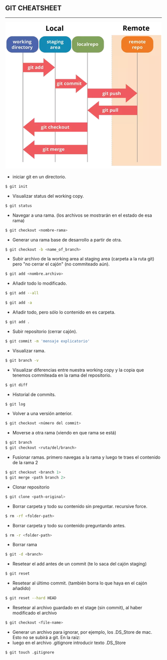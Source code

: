 ## GIT CHEATSHEET
------

![image](images/git_img.png)

- iniciar git en un directorio.
```sh
$ git init
```

- Visualizar status del working copy.

```sh
$ git status
```

- Navegar a una rama.  (los archivos se mostrarán en el estado de esa rama)
```sh
$ git checkout <nombre-rama>
```

- Generar una rama base de desarrollo a partir de otra.

```sh
$ git checkout -b <name_of_branch>
```

- Subir archivo de la working area al staging area (carpeta a la ruta git) pero "no cerrar el cajón" (no commiteado aún).

```sh
$ git add <nombre.archivo>
```

- Añadir todo lo modificado.
```sh
$ git add --all
```
```sh
$ git add -a
```
- Añadir todo, pero sólo lo contenido en es carpeta.
```sh
$ git add .
```

- Subir repositorio (cerrar cajón).

```sh
$ git commit -m 'mensaje explicatorio'
```

- Visualizar rama.

```sh
$ git branch -v
```

- Visualizar diferencias entre nuestra working copy y la copia que tenemos commiteada en la rama del repositorio.

```sh
$ git diff
```


- Historial de commits.

```sh
$ git log
```

- Volver a una versión anterior.

```sh
$ git checkout <número del commit>
```

- Moverse a otra rama (viendo en que rama se está)

```sh
$ git branch
$ git checkout <ruta/del/branch>
```

- Fusionar ramas. primero navegas a la rama y luego te traes el contenido de la rama 2
```sh
$ git checkout <branch 1>
$ git merge <path branch 2>
```

- Clonar repositorio

```sh
$ git clone <path-original>
```

- Borrar carpeta y todo su contenido sin preguntar. recursive force.

```sh
$ rm -rf <folder-path>
```

- Borrar carpeta y todo su contenido preguntando antes.

```sh
$ rm -r <folder-path>
```


- Borrar rama
```sh
$ git -d <branch>
```

- Resetear el add antes de un commit (te lo saca del cajón staging)

```sh
$ git reset
```

- Resetear al último commit. (también borra lo que haya en el cajón añadido)

```sh
$ git reset --hard HEAD
```

- Resetear al archivo guardado en el stage (sin commit), al haber modificado el archivo

```sh
$ git checkout <file-name>
```

- Generar un archivo para ignorar, por ejemplo, los .DS_Store de mac. Esto no se subirá a git. En la raiz:
- luego en el archivo .gitignore introducir texto .DS_Store

```sh
$ git touch .gitignore
```